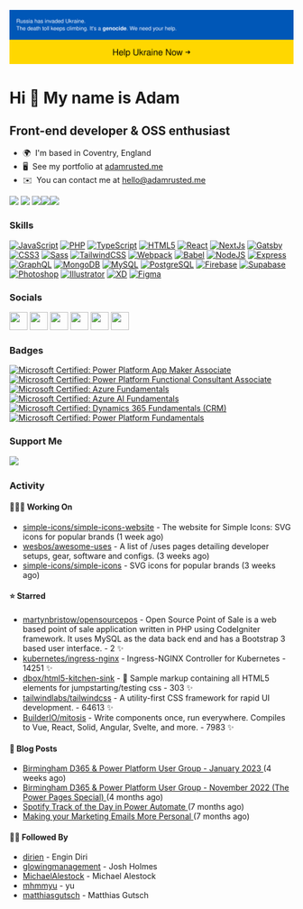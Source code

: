 [![Stand With Ukraine](https://raw.githubusercontent.com/vshymanskyy/StandWithUkraine/main/banner2-direct.svg)](https://stand-with-ukraine.pp.ua)

Hi 👋 My name is Adam
=====================

Front-end developer & OSS enthusiast
------------------------------------

* 🌍  I'm based in Coventry, England
* 🖥️  See my portfolio at [adamrusted.me](http://adamrusted.me)
* ✉️  You can contact me at [hello@adamrusted.me](mailto:hello@adamrusted.me)

<a href="https://cloud-native.social/@rusty" target="_blank" rel="noreferrer"><img src="https://img.shields.io/badge/dynamic/json?query=followers_count&url=https%3A%2F%2Fcloud-native.social%2Fapi%2Fv1%2Faccounts%2F109327033055939732&logo=mastodon&style=for-the-badge&logoColor=white&color=6364FF&label=CLOUD-NATIVE.SOCIAL" /></a>
<a href="https://mstdn.games/@rusty" target="_blank" rel="noreferrer"><img src="https://img.shields.io/badge/dynamic/json?query=followers_count&url=https%3A%2F%2Fmstdn.games%2Fapi%2Fv1%2Faccounts%2F109539634192483103&logo=mastodon&style=for-the-badge&logoColor=white&color=6364FF&label=MSTDN.GAMES" /></a>
<a href="https://www.github.com/adamrusted" target="_blank" rel="noreferrer"><img
src="https://img.shields.io/github/followers/adamrusted?logo=github&style=for-the-badge&logoColor=white&color=181717" /></a><a href="https://www.twitter.com/adamrusted" target="_blank" rel="noreferrer"><img
src="https://img.shields.io/twitter/follow/adamrusted?logo=twitter&logoColor=white&style=for-the-badge&color=1DA1F2"
/></a><a href="https://www.twitch.tv/adamrusted" target="_blank" rel="noreferrer"><img
src="https://img.shields.io/twitch/status/adamrusted?logo=twitch&logoColor=white&style=for-the-badge&color=9146FF&label=TWITCH+STATUS" /></a>

### Skills

<p align="left">
<a href="https://developer.mozilla.org/en-US/docs/Web/JavaScript" target="_blank" rel="noreferrer"><img src="https://raw.githubusercontent.com/danielcranney/readme-generator/main/public/icons/skills/javascript-colored.svg" width="36" height="36" alt="JavaScript" /></a>
<a href="https://www.php.net/" target="_blank" rel="noreferrer"><img src="https://raw.githubusercontent.com/danielcranney/readme-generator/main/public/icons/skills/php-colored.svg" width="36" height="36" alt="PHP" /></a>
<a href="https://www.typescriptlang.org/" target="_blank" rel="noreferrer"><img src="https://raw.githubusercontent.com/danielcranney/readme-generator/main/public/icons/skills/typescript-colored.svg" width="36" height="36" alt="TypeScript" /></a>
<a href="https://developer.mozilla.org/en-US/docs/Glossary/HTML5" target="_blank" rel="noreferrer"><img src="https://raw.githubusercontent.com/danielcranney/readme-generator/main/public/icons/skills/html5-colored.svg" width="36" height="36" alt="HTML5" /></a>
<a href="https://reactjs.org/" target="_blank" rel="noreferrer"><img src="https://raw.githubusercontent.com/danielcranney/readme-generator/main/public/icons/skills/react-colored.svg" width="36" height="36" alt="React" /></a>
<a href="https://nextjs.org/docs" target="_blank" rel="noreferrer"><img src="https://raw.githubusercontent.com/danielcranney/readme-generator/main/public/icons/skills/nextjs-colored.svg" width="36" height="36" alt="NextJs" /></a>
<a href="https://www.gatsbyjs.com/" target="_blank" rel="noreferrer"><img src="https://raw.githubusercontent.com/danielcranney/readme-generator/main/public/icons/skills/gatsby-colored.svg" width="36" height="36" alt="Gatsby" /></a>
<a href="https://www.w3.org/TR/CSS/#css" target="_blank" rel="noreferrer"><img src="https://raw.githubusercontent.com/danielcranney/readme-generator/main/public/icons/skills/css3-colored.svg" width="36" height="36" alt="CSS3" /></a>
<a href="https://sass-lang.com/" target="_blank" rel="noreferrer"><img src="https://raw.githubusercontent.com/danielcranney/readme-generator/main/public/icons/skills/sass-colored.svg" width="36" height="36" alt="Sass" /></a>
<a href="https://tailwindcss.com/" target="_blank" rel="noreferrer"><img src="https://raw.githubusercontent.com/danielcranney/readme-generator/main/public/icons/skills/tailwindcss-colored.svg" width="36" height="36" alt="TailwindCSS" /></a>
<a href="https://webpack.js.org/" target="_blank" rel="noreferrer"><img src="https://raw.githubusercontent.com/danielcranney/readme-generator/main/public/icons/skills/webpack-colored.svg" width="36" height="36" alt="Webpack" /></a>
<a href="https://babeljs.io/" target="_blank" rel="noreferrer"><img src="https://raw.githubusercontent.com/danielcranney/readme-generator/main/public/icons/skills/babel-colored.svg" width="36" height="36" alt="Babel" /></a>
<a href="https://nodejs.org/en/" target="_blank" rel="noreferrer"><img src="https://raw.githubusercontent.com/danielcranney/readme-generator/main/public/icons/skills/nodejs-colored.svg" width="36" height="36" alt="NodeJS" /></a>
<a href="https://expressjs.com/" target="_blank" rel="noreferrer"><img src="https://raw.githubusercontent.com/danielcranney/readme-generator/main/public/icons/skills/express-colored.svg" width="36" height="36" alt="Express" /></a>
<a href="https://graphql.org/" target="_blank" rel="noreferrer"><img src="https://raw.githubusercontent.com/danielcranney/readme-generator/main/public/icons/skills/graphql-colored.svg" width="36" height="36" alt="GraphQL" /></a>
<a href="https://www.mongodb.com/" target="_blank" rel="noreferrer"><img src="https://raw.githubusercontent.com/danielcranney/readme-generator/main/public/icons/skills/mongodb-colored.svg" width="36" height="36" alt="MongoDB" /></a>
<a href="https://www.mysql.com/" target="_blank" rel="noreferrer"><img src="https://raw.githubusercontent.com/danielcranney/readme-generator/main/public/icons/skills/mysql-colored.svg" width="36" height="36" alt="MySQL" /></a>
<a href="https://www.postgresql.org/" target="_blank" rel="noreferrer"><img src="https://raw.githubusercontent.com/danielcranney/readme-generator/main/public/icons/skills/postgresql-colored.svg" width="36" height="36" alt="PostgreSQL" /></a>
<a href="https://firebase.google.com/" target="_blank" rel="noreferrer"><img src="https://raw.githubusercontent.com/danielcranney/readme-generator/main/public/icons/skills/firebase-colored.svg" width="36" height="36" alt="Firebase" /></a>
<a href="https://supabase.io/" target="_blank" rel="noreferrer"><img src="https://raw.githubusercontent.com/danielcranney/readme-generator/main/public/icons/skills/supabase-colored.svg" width="36" height="36" alt="Supabase" /></a>
<a href="https://www.adobe.com/uk/products/photoshop.html" target="_blank" rel="noreferrer"><img src="https://raw.githubusercontent.com/danielcranney/readme-generator/main/public/icons/skills/photoshop-colored.svg" width="36" height="36" alt="Photoshop" /></a>
<a href="adobe.com/uk/products/illustrator.html" target="_blank" rel="noreferrer"><img src="https://raw.githubusercontent.com/danielcranney/readme-generator/main/public/icons/skills/illustrator-colored.svg" width="36" height="36" alt="Illustrator" /></a>
<a href="https://www.adobe.com/uk/products/xd.html" target="_blank" rel="noreferrer"><img src="https://raw.githubusercontent.com/danielcranney/readme-generator/main/public/icons/skills/xd-colored.svg" width="36" height="36" alt="XD" /></a>
<a href="https://www.figma.com/" target="_blank" rel="noreferrer"><img src="https://raw.githubusercontent.com/danielcranney/readme-generator/main/public/icons/skills/figma-colored.svg" width="36" height="36" alt="Figma" /></a>
</p>


### Socials

<p align="left"> <a href="https://discord.com/users/Rusty#8438" target="_blank" rel="noreferrer"><img src="https://raw.githubusercontent.com/danielcranney/readme-generator/main/public/icons/socials/discord.svg" width="32" height="32" /></a> <a href="https://www.github.com/adamrusted" target="_blank" rel="noreferrer"><img src="https://raw.githubusercontent.com/danielcranney/readme-generator/main/public/icons/socials/github.svg" width="32" height="32" /></a> <a href="https://www.linkedin.com/in/adamrusted" target="_blank" rel="noreferrer"><img src="https://raw.githubusercontent.com/danielcranney/readme-generator/main/public/icons/socials/linkedin.svg" width="32" height="32" /></a> <a href="https://www.adamrusted.me/rss.xml" target="_blank" rel="noreferrer"><img src="https://raw.githubusercontent.com/danielcranney/readme-generator/main/public/icons/socials/rss.svg" width="32" height="32" /></a> <a href="https://www.twitter.com/adamrusted" target="_blank" rel="noreferrer"><img src="https://raw.githubusercontent.com/danielcranney/readme-generator/main/public/icons/socials/twitter.svg" width="32" height="32" /></a> <a href="https://www.twitch.tv/adamrusted" target="_blank" rel="noreferrer"><img src="https://raw.githubusercontent.com/danielcranney/readme-generator/main/public/icons/socials/twitch.svg" width="32" height="32" /></a></p>

### Badges

<!--START_SECTION:badges-->

[![Microsoft Certified: Power Platform App Maker Associate](https://images.credly.com/size/110x110/images/60030167-ab95-46aa-8391-c069102e5602/power-platform-app-maker-600x600.png)](http://www.credly.com/badges/4ad0f48d-6934-46a0-a904-ed3d87b52b65 "Microsoft Certified: Power Platform App Maker Associate")
[![Microsoft Certified: Power Platform Functional Consultant Associate](https://images.credly.com/size/110x110/images/243ab956-2af5-4abd-8b91-27bc580f17ae/power-platform-functional-consultant-600x600__1_.png)](http://www.credly.com/badges/0e936abf-d5dc-49c4-9680-f56f6dea24e7 "Microsoft Certified: Power Platform Functional Consultant Associate")
[![Microsoft Certified: Azure Fundamentals](https://images.credly.com/size/110x110/images/be8fcaeb-c769-4858-b567-ffaaa73ce8cf/image.png)](http://www.credly.com/badges/26c06ca5-8fd3-43b3-8f0b-062e746dbfee "Microsoft Certified: Azure Fundamentals")
[![Microsoft Certified: Azure AI Fundamentals](https://images.credly.com/size/110x110/images/4136ced8-75d5-4afb-8677-40b6236e2672/azure-ai-fundamentals-600x600.png)](http://www.credly.com/badges/52c364fb-3728-4d31-ac82-9621a7c86641 "Microsoft Certified: Azure AI Fundamentals")
[![Microsoft Certified: Dynamics 365 Fundamentals (CRM)](https://images.credly.com/size/110x110/images/42992295-0ee2-4527-982d-e51efbec40fc/dynamics365-fundamentals-crm-600x600.png)](http://www.credly.com/badges/18f46909-0a5f-428e-8c66-0b40b53451e6 "Microsoft Certified: Dynamics 365 Fundamentals (CRM)")
[![Microsoft Certified: Power Platform Fundamentals](https://images.credly.com/size/110x110/images/2a6251f2-737b-4bf6-9190-d77570cc76fc/CERT-Fundamentals-Power-Platform.png)](http://www.credly.com/badges/74fc371d-5a40-4f73-8ded-a802d2696235 "Microsoft Certified: Power Platform Fundamentals")
<!--END_SECTION:badges-->


### Support Me

<a href="https://www.buymeacoffee.com/adamrusted"><img src="https://cdn.buymeacoffee.com/buttons/v2/default-yellow.png" width="200" /></a>

### Activity

#### 🧑🏻‍💻 Working On

- [simple-icons/simple-icons-website](https://github.com/simple-icons/simple-icons-website) - The website for Simple Icons: SVG icons for popular brands  (1 week ago)
- [wesbos/awesome-uses](https://github.com/wesbos/awesome-uses) - A list of /uses pages detailing developer setups, gear, software and configs. (3 weeks ago)
- [simple-icons/simple-icons](https://github.com/simple-icons/simple-icons) - SVG icons for popular brands (3 weeks ago)

#### ⭐ Starred

- [martynbristow/opensourcepos](https://github.com/martynbristow/opensourcepos) - Open Source Point of Sale is a web based point of sale application written in PHP using CodeIgniter framework. It uses MySQL as the data back end and has a Bootstrap 3 based user interface. - 2 ✨
- [kubernetes/ingress-nginx](https://github.com/kubernetes/ingress-nginx) - Ingress-NGINX Controller for Kubernetes - 14251 ✨
- [dbox/html5-kitchen-sink](https://github.com/dbox/html5-kitchen-sink) - :potable_water: Sample markup containing all HTML5 elements for jumpstarting/testing css - 303 ✨
- [tailwindlabs/tailwindcss](https://github.com/tailwindlabs/tailwindcss) - A utility-first CSS framework for rapid UI development. - 64613 ✨
- [BuilderIO/mitosis](https://github.com/BuilderIO/mitosis) - Write components once, run everywhere. Compiles to Vue, React, Solid, Angular, Svelte, and more.  - 7983 ✨
  
#### 📝 Blog Posts

- [ Birmingham D365 &amp; Power Platform User Group - January 2023 ](https://www.adamrusted.me/blog/birmingham-user-group-jan-23) (4 weeks ago)
- [ Birmingham D365 &amp; Power Platform User Group - November 2022 (The Power Pages Special) ](https://www.adamrusted.me/blog/birmingham-user-group-nov-22) (4 months ago)
- [ Spotify Track of the Day in Power Automate ](https://www.adamrusted.me/blog/track-of-the-day-power-automate) (7 months ago)
- [ Making your Marketing Emails More Personal ](https://www.adamrusted.me/blog/customizing-emails-in-d365-marketing) (7 months ago)

#### 🤝🏻 Followed By

- [dirien](https://github.com/dirien) - Engin Diri
- [glowingmanagement](https://github.com/glowingmanagement) - Josh Holmes
- [MichaelAlestock](https://github.com/MichaelAlestock) - Michael Alestock
- [mhmmyu](https://github.com/mhmmyu) - yu
- [matthiasgutsch](https://github.com/matthiasgutsch) - Matthias Gutsch
